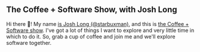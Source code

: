 ## The Coffee + Software Show, with Josh Long  

<!--

**Here are some ideas to get you started:**

🙋‍♀️ A short introduction - what is your organization all about?
🌈 Contribution guidelines - how can the community get involved?
👩‍💻 Useful resources - where can the community find your docs? Is there anything else the community should know?
🍿 Fun facts - what does your team eat for breakfast?
🧙 Remember, you can do mighty things with the power of [Markdown](https://docs.github.com/github/writing-on-github/getting-started-with-writing-and-formatting-on-github/basic-writing-and-formatting-syntax)
-->

Hi there 👋! My name [is Josh Long (@starbuxman)](https://twitter.com/starbuxman), and this is [the Coffee + Software show](https://youtube.com/@coffeesoftware.com). I've got a lot of things I want to explore and very little time in which to do it. So, grab a cup of coffee and join me and we'll explore software together.
